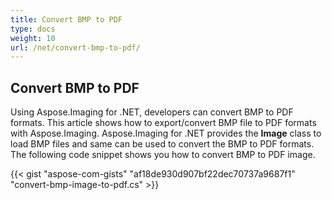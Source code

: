 ```yaml
---
title: Convert BMP to PDF
type: docs
weight: 10
url: /net/convert-bmp-to-pdf/
---
```


## **Convert BMP to PDF**
Using Aspose.Imaging for .NET, developers can convert BMP to PDF formats. This article shows how to export/convert BMP file to PDF formats with Aspose.Imaging. Aspose.Imaging for .NET provides the **Image** class to load BMP files and same can be used to convert the BMP to PDF formats. The following code snippet shows you how to convert BMP to PDF image.

{{< gist "aspose-com-gists" "af18de930d907bf22dec70737a9687f1" "convert-bmp-image-to-pdf.cs" >}}
